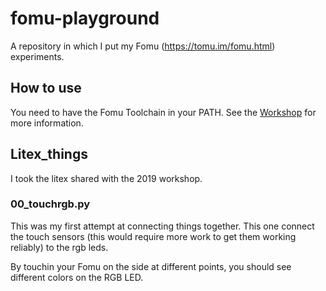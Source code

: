# fomu-playground
A repository in which I put my Fomu (https://tomu.im/fomu.html) experiments.

## How to use

You need to have the Fomu Toolchain in your PATH. See the [Workshop](https://github.com/im-tomu/fomu-workshop) for more information.

## Litex_things

I took the litex shared with the 2019 workshop.

### 00_touchrgb.py

This was my first attempt at connecting things together. This one
connect the touch sensors (this would require more work to get them
working reliably) to the rgb leds.

By touchin your Fomu on the side at different points, you should see
different colors on the RGB LED.

